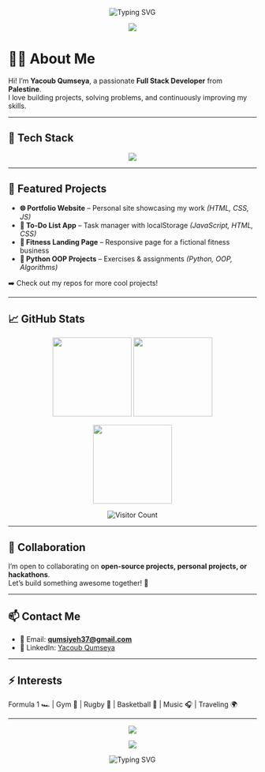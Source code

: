 <!-- Animated Typing Intro -->
<p align="center">
  <img src="https://readme-typing-svg.herokuapp.com?font=Fira+Code&weight=600&size=28&pause=1000&color=00FF00&center=true&vCenter=true&width=700&lines=Hey+there!+I'm+Yacoub+Qumseya+👋;Full+Stack+Developer+💻;Python+%7C+JavaScript+%7C+Django;Always+Learning+🚀" alt="Typing SVG" />
</p>

<!-- Wavy Header -->
<p align="center">
  <img src="https://capsule-render.vercel.app/api?type=waving&color=gradient&height=120&section=header&text=Welcome+to+My+GitHub&fontSize=40&fontAlignY=35&animation=fadeIn" />
</p>

# 👨‍💻 About Me
Hi! I’m **Yacoub Qumseya**, a passionate **Full Stack Developer** from **Palestine**.  
I love building projects, solving problems, and continuously improving my skills.

---

## 🚀 Tech Stack

<p align="center">
  <img src="https://skillicons.dev/icons?i=html,css,js,react,nodejs,express,python,django,flask,git,github,vscode" />
</p>

---

## 📂 Featured Projects

- **🌐 Portfolio Website** – Personal site showcasing my work *(HTML, CSS, JS)*  
- **📝 To-Do List App** – Task manager with localStorage *(JavaScript, HTML, CSS)*  
- **💪 Fitness Landing Page** – Responsive page for a fictional fitness business  
- **🐍 Python OOP Projects** – Exercises & assignments *(Python, OOP, Algorithms)*  

➡️ Check out my repos for more cool projects!

---

## 📈 GitHub Stats

<p align="center">
  <img src="https://github-readme-stats.vercel.app/api?username=Jacob11Q1&show_icons=true&theme=radical" height="160" />
  <img src="https://github-readme-streak-stats.herokuapp.com/?user=Jacob11Q1&theme=radical" height="160" />
</p>

<p align="center">
  <img src="https://github-readme-stats.vercel.app/api/top-langs/?username=Jacob11Q1&layout=compact&theme=radical" height="160" />
</p>

<!-- Visitor Counter -->
<p align="center">
  <img src="https://komarev.com/ghpvc/?username=Jacob11Q1&color=blue" alt="Visitor Count" />
</p>

---

## 🤝 Collaboration

I’m open to collaborating on **open-source projects, personal projects, or hackathons**.  
Let’s build something awesome together! 🚀

---

## 📫 Contact Me
- 📧 Email: **qumsiyeh37@gmail.com**  
- 💼 LinkedIn: [Yacoub Qumseya](https://www.linkedin.com/in/yacoub-qumseya-9227a2132)  

---

## ⚡ Interests
Formula 1 🏎 | Gym 💪 | Rugby 🏉 | Basketball 🏀 | Music 🎧 | Traveling 🌍  

---

<p align="center">
  <img src="https://github-readme-stats.vercel.app/api?username=Jacob11Q1&theme=radical&hide_title=true&hide_rank=true&show_icons=false" />
</p>


<!-- Wavy Footer -->
<p align="center">
  <img src="https://capsule-render.vercel.app/api?type=waving&color=gradient&height=120&section=footer" />
</p>

<!-- Typing Outro -->
<p align="center">
  <img src="https://readme-typing-svg.herokuapp.com?font=Fira+Code&size=22&pause=800&color=00E7FF&center=true&vCenter=true&width=600&lines=Thanks+for+visiting!+🙏;Don't+forget+to+⭐+my+repos+✨;Happy+Coding+💻" alt="Typing SVG"/>
</p>
